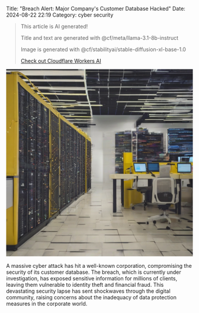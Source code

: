 Title: "Breach Alert: Major Company's Customer Database Hacked"
Date: 2024-08-22 22:19
Category: cyber security

> This article is AI generated!
> 
> Title and text are generated with @cf/meta/llama-3.1-8b-instruct
> 
> Image is generated with @cf/stabilityai/stable-diffusion-xl-base-1.0
> 
> [Check out Cloudflare Workers AI](https://developers.cloudflare.com/workers-ai/models/)


![Alt Text](images/2024-08-22-breach-alert-major-company-s-customer-database-hacked.png)

A massive cyber attack has hit a well-known corporation, compromising the security of its customer database. The breach, which is currently under investigation, has exposed sensitive information for millions of clients, leaving them vulnerable to identity theft and financial fraud. This devastating security lapse has sent shockwaves through the digital community, raising concerns about the inadequacy of data protection measures in the corporate world.